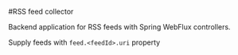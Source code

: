#RSS feed collector

Backend application for RSS feeds with Spring WebFlux controllers.

Supply feeds with `feed.<feedId>.uri` property
